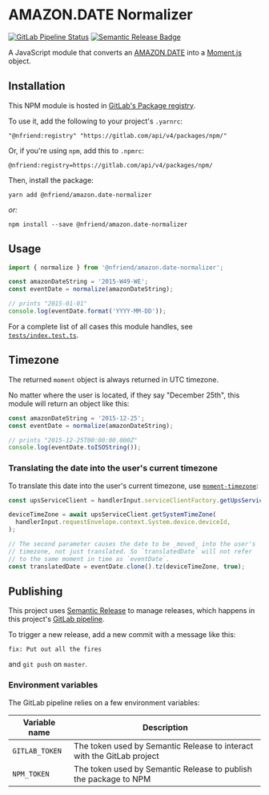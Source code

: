 # AMAZON.DATE Normalizer

[![GitLab Pipeline
Status](https://gitlab.com/nfriend/amazon.date-normalizer/badges/master/pipeline.svg)](https://gitlab.com/nfriend/amazon.date-normalizer/-/pipelines/latest)
[![Semantic Release
Badge](https://img.shields.io/badge/%20%20%F0%9F%93%A6%F0%9F%9A%80-semantic--release-e10079.svg)](https://github.com/semantic-release/semantic-release)

A JavaScript module that converts an
[AMAZON.DATE](https://developer.amazon.com/en-US/docs/alexa/custom-skills/slot-type-reference.html#date)
into a [Moment.js](https://momentjs.com/) object.

## Installation

This NPM module is hosted in [GitLab's Package
registry](https://gitlab.com/nfriend/amazon.date-normalizer/-/packages).

To use it, add the following to your project's `.yarnrc`:

```
"@nfriend:registry" "https://gitlab.com/api/v4/packages/npm/"
```

Or, if you're using `npm`, add this to `.npmrc`:

```
@nfriend:registry=https://gitlab.com/api/v4/packages/npm/
```

Then, install the package:

```
yarn add @nfriend/amazon.date-normalizer
```

_or:_

```
npm install --save @nfriend/amazon.date-normalizer
```

## Usage

```ts
import { normalize } from '@nfriend/amazon.date-normalizer';

const amazonDateString = '2015-W49-WE';
const eventDate = normalize(amazonDateString);

// prints "2015-01-01"
console.log(eventDate.format('YYYY-MM-DD'));
```

For a complete list of all cases this module handles, see
[`tests/index.test.ts`](tests/index.test.ts).

## Timezone

The returned `moment` object is always returned in UTC timezone.

No matter where the user is located, if they say "December 25th", this module
will return an object like this:

```js
const amazonDateString = '2015-12-25';
const eventDate = normalize(amazonDateString);

// prints "2015-12-25T00:00:00.000Z"
console.log(eventDate.toISOString());
```

### Translating the date into the user's current timezone

To translate this date into the user's current timezone, use
[`moment-timezone`](https://momentjs.com/timezone/):

```js
const upsServiceClient = handlerInput.serviceClientFactory.getUpsServiceClient();

deviceTimeZone = await upsServiceClient.getSystemTimeZone(
  handlerInput.requestEnvelope.context.System.device.deviceId,
);

// The second parameter causes the date to be _moved_ into the user's
// timezone, not just translated. So `translatedDate` will not refer
// to the same moment in time as `eventDate`.
const translatedDate = eventDate.clone().tz(deviceTimeZone, true);
```

## Publishing

This project uses [Semantic
Release](https://github.com/semantic-release/semantic-release) to manage
releases, which happens in this project's [GitLab pipeline](.gitlab-ci.yml).

To trigger a new release, add a new commit with a message like this:

```
fix: Put out all the fires
```

and `git push` on `master`.

### Environment variables

The GitLab pipeline relies on a few environment variables:

| Variable name  | Description                                                            |
| -------------- | ---------------------------------------------------------------------- |
| `GITLAB_TOKEN` | The token used by Semantic Release to interact with the GitLab project |
| `NPM_TOKEN`    | The token used by Semantic Release to publish the package to NPM       |
